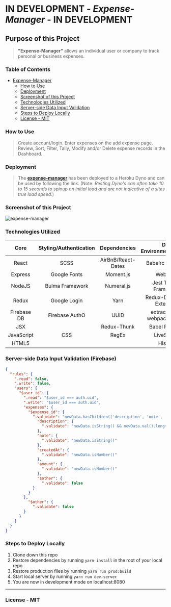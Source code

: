 # IN DEVELOPMENT - *Expense-Manager* - IN DEVELOPMENT

## Purpose of this Project

>**"Expense-Manager"** allows an individual user or company to track personal or business expenses.

### Table of Contents

- [Expense-Manager](#in-production---expense-manager---in-production)
    - [How to Use](#how-to-use)
    - [Deployment](#deployment)
    - [Screenshot of this Project](#screenshot-of-this-project)
    - [Technologies Utilized](#technologies-utilized)
    - [Server-side Data Input Validation](#server---side-data-input-validation)
    - [Steps to Deploy Locally](#steps-to-deploy-locally)
    - [License -  MIT](#license---mit)

### How to Use

>Create account/login. Enter expenses on the add expense page. Review, Sort, Filter, Tally, Modify and/or Delete expense records in the Dashboard.

### Deployment

 >The **[expense-manager](https://expense-manager3.herokuapp.com/ "expense-manager")** has been deployed to a Heroku Dyno and can be used by following the link. (Note: *Resting Dyno's can often take 10 to 15 seconds to spinup on initial load and are not indicative of a sites true load speed.*)

### Screenshot of this Project

 ![expense-manager](https://raw.github.com/captnwalker/expense-manager/master/screenshots/screenshot1.jpg "expense-manager")

### Technologies Utilized

| Core | Styling/Authentication | Dependencies | Dev Environment/Testing
| :---: | :---: | :---: | :---:
| React | SCSS | AirBnB/React-Dates | Babelrc Compiler
| Express | Google Fonts | Moment.js | WebPack
| NodeJS | Bulma Framework | Numeral.js | Jest Testing Framework
| Redux | Google Login | Yarn | Redux-Devtools-Extension
| Firebase DB | Firebase AuthO | UUID | extract-text-webpack-plugin
| JSX |  | Redux-Thunk | Babel Poly-Fill
| JavaScript | CSS | RegEx | LiveServer |
| HTML5 |   |   | History |     |

### Server-side Data Input Validation (Firebase)

```json
{
  "rules": {
    ".read": false,
    ".write": false,
    "users": {
      "$user_id": {
        ".read": "$user_id === auth.uid",
        ".write": "$user_id === auth.uid",
        "expenses": {
          "$expense_id": {
            ".validate": "newData.hasChildren(['description', 'note', 'createdAt', 'amount'])",
              "description": {
                ".validate": "newData.isString() && newData.val().length > 0"
              },
              "note": {
                ".validate": "newData.isString()"
              },
              "createdAt": {
                ".validate": "newData.isNumber()"
              },
              "amount": {
                ".validate": "newData.isNumber()"
              },
              "$other": {
            	".validate": false
          	}
          }
        },
          "$other": {
            ".validate": false
        }
      }
    }
  }
}
```

### Steps to Deploy Locally

1. Clone down this repo
2. Restore dependencies by running `yarn install` in the root of your local repo
3. Restore production files by running `yarn run prod:build`
4. Start local server by running `yarn run dev-server`
5. You are now in development mode on localhost:8080

---

### License -  MIT
